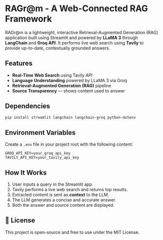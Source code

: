 
# RAGr@m - A Web-Connected RAG Framework

RAGr@m is a lightweight, interactive Retrieval-Augmented Generation (RAG) application built using Streamlit and powered by **LLaMA 3** through **LangChain** and **Groq API**. It performs live web search using **Tavily** to provide up-to-date, contextually grounded answers.

## Features

-  **Real-Time Web Search** using Tavily API  
-  **Language Understanding** powered by LLaMA 3 via Groq  
-  **Retrieval-Augmented Generation (RAG)** pipeline  
-  **Source Transparency** — shows content used to answer  

## Dependencies

```bash
pip install streamlit langchain langchain-groq python-dotenv

```
## Environment Variables

Create a `.env` file in your project root with the following content:

```env
GROQ_API_KEY=your_groq_api_key
TAVILY_API_KEY=your_tavily_api_key
```

## How It Works

1. User inputs a query in the Streamlit app.
2. Tavily performs a live web search and returns top results.
3. Extracted content is sent as **context** to the LLM.
4. The LLM generates a concise and accurate answer.
5. Both the answer and source content are displayed.

## 📄 License

This project is open-source and free to use under the MIT License.

